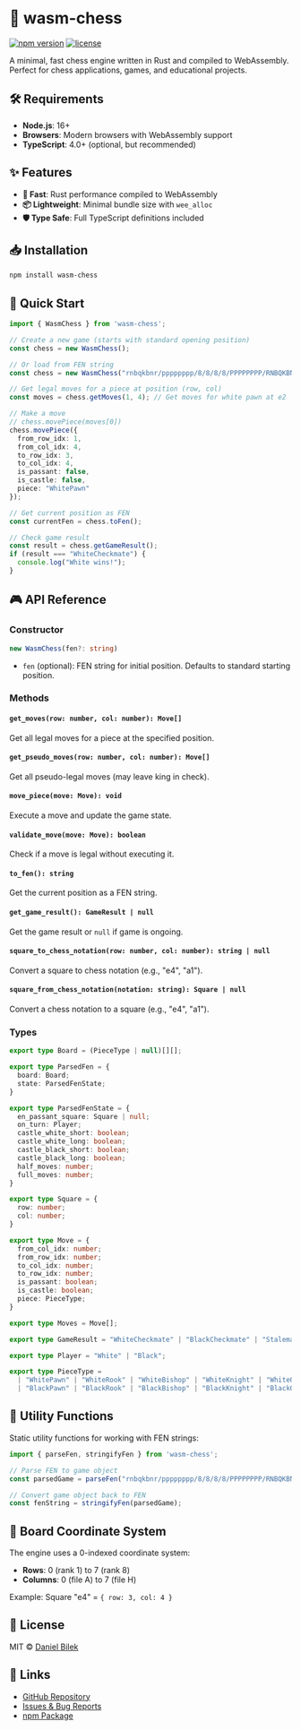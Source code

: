 # 🏁 wasm-chess

[![npm version](https://img.shields.io/npm/v/tiny-chess-wasm.svg)](https://www.npmjs.com/package/tiny-chess-wasm)
[![license](https://img.shields.io/npm/l/tiny-chess-wasm.svg)](https://github.com/danielbilek/tiny-chess/blob/main/LICENSE.md)

A minimal, fast chess engine written in Rust and compiled to WebAssembly. Perfect for chess applications, games, and educational projects.

## 🛠️ Requirements

- **Node.js**: 16+ 
- **Browsers**: Modern browsers with WebAssembly support
- **TypeScript**: 4.0+ (optional, but recommended)


## ✨ Features

- **🚀 Fast**: Rust performance compiled to WebAssembly
- **📦 Lightweight**: Minimal bundle size with `wee_alloc`
- **🛡️ Type Safe**: Full TypeScript definitions included

## 📥 Installation

```bash
npm install wasm-chess
```

## 🚀 Quick Start

```typescript
import { WasmChess } from 'wasm-chess';

// Create a new game (starts with standard opening position)
const chess = new WasmChess();

// Or load from FEN string
const chess = new WasmChess("rnbqkbnr/pppppppp/8/8/8/8/PPPPPPPP/RNBQKBNR w KQkq - 0 1");

// Get legal moves for a piece at position (row, col)
const moves = chess.getMoves(1, 4); // Get moves for white pawn at e2

// Make a move
// chess.movePiece(moves[0])
chess.movePiece({
  from_row_idx: 1,
  from_col_idx: 4,
  to_row_idx: 3,
  to_col_idx: 4,
  is_passant: false,
  is_castle: false,
  piece: "WhitePawn"
});

// Get current position as FEN
const currentFen = chess.toFen();

// Check game result
const result = chess.getGameResult();
if (result === "WhiteCheckmate") {
  console.log("White wins!");
}
```

## 🎮 API Reference

### Constructor

```typescript
new WasmChess(fen?: string)
```
- `fen` (optional): FEN string for initial position. Defaults to standard starting position.

### Methods

#### `get_moves(row: number, col: number): Move[]`
Get all legal moves for a piece at the specified position.

#### `get_pseudo_moves(row: number, col: number): Move[]`
Get all pseudo-legal moves (may leave king in check).

#### `move_piece(move: Move): void`
Execute a move and update the game state.

#### `validate_move(move: Move): boolean`
Check if a move is legal without executing it.

#### `to_fen(): string`
Get the current position as a FEN string.

#### `get_game_result(): GameResult | null`
Get the game result or `null` if game is ongoing.

#### `square_to_chess_notation(row: number, col: number): string | null`
Convert a square to chess notation (e.g., "e4", "a1").

#### `square_from_chess_notation(notation: string): Square | null`
Convert a chess notation to a square (e.g., "e4", "a1").

### Types

```typescript
export type Board = (PieceType | null)[][];

export type ParsedFen = {
  board: Board;
  state: ParsedFenState;
}

export type ParsedFenState = {
  en_passant_square: Square | null;
  on_turn: Player;
  castle_white_short: boolean;
  castle_white_long: boolean;
  castle_black_short: boolean;
  castle_black_long: boolean;
  half_moves: number;
  full_moves: number;
}

export type Square = {
  row: number;
  col: number;
}

export type Move = {
  from_col_idx: number;
  from_row_idx: number;
  to_col_idx: number;
  to_row_idx: number;
  is_passant: boolean;
  is_castle: boolean;
  piece: PieceType;
}

export type Moves = Move[];

export type GameResult = "WhiteCheckmate" | "BlackCheckmate" | "Stalemate" | "InsufficientMaterial" | "FiftyMoveRule" | "ThreefoldRepetition" | null;

export type Player = "White" | "Black";

export type PieceType = 
  | "WhitePawn" | "WhiteRook" | "WhiteBishop" | "WhiteKnight" | "WhiteQueen" | "WhiteKing"
  | "BlackPawn" | "BlackRook" | "BlackBishop" | "BlackKnight" | "BlackQueen" | "BlackKing";
```

## 🔧 Utility Functions

Static utility functions for working with FEN strings:

```typescript
import { parseFen, stringifyFen } from 'wasm-chess';

// Parse FEN to game object
const parsedGame = parseFen("rnbqkbnr/pppppppp/8/8/8/8/PPPPPPPP/RNBQKBNR w KQkq - 0 1");

// Convert game object back to FEN
const fenString = stringifyFen(parsedGame);
```

## 🎨 Board Coordinate System

The engine uses a 0-indexed coordinate system:
- **Rows**: 0 (rank 1) to 7 (rank 8)
- **Columns**: 0 (file A) to 7 (file H)

Example: Square "e4" = `{ row: 3, col: 4 }`

## 📄 License

MIT © [Daniel Bilek](https://github.com/danielbilek)

## 🔗 Links

- [GitHub Repository](https://github.com/danielbilek/tiny-chess)
- [Issues & Bug Reports](https://github.com/danielbilek/tiny-chess/issues)
- [npm Package](https://www.npmjs.com/package/tiny-chess-wasm)
